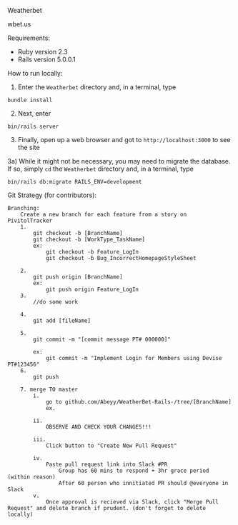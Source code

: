 Weatherbet

wbet.us

Requirements:
- Ruby version 2.3
- Rails version 5.0.0.1

How to run locally:                       

1) Enter the ```Weatherbet``` directory and, in a terminal, type 
```
bundle install
```

2) Next, enter 
``` 
bin/rails server 
```

3) Finally, open up a web browser and got to ``` http://localhost:3000 ``` to see the site       

3a) While it might not be necessary, you may need to migrate the database. If so, simply ``` cd ``` the ``` Weatherbet ``` directory and, in a terminal, type
```
bin/rails db:migrate RAILS_ENV=development
```


Git Strategy (for contributors):

	Branching:
		Create a new branch for each feature from a story on PivitolTracker
		1.
			git checkout -b [BranchName]		
			git checkout -b [WorkType_TaskName]		
			ex: 
				git checkout -b Feature_LogIn
				git checkout -b Bug_IncorrectHomepageStyleSheet

		2.
			git push origin [BranchName]
			ex:
				git push origin Feature_LogIn
		3.
			//do some work

		4.
			git add [fileName]

		5.
			git commit -m "[commit message PT# 000000]"

			ex:
				git commit -m "Implement Login for Members using Devise PT#123456"
		6.
			git push

		7. merge TO master
			i. 
				go to github.com/Abeyy/WeatherBet-Rails-/tree/[BranchName]
				ex. 

			ii. 
				OBSERVE AND CHECK YOUR CHANGES!!!

			iii. 
				Click button to "Create New Pull Request"

			iv.
				Paste pull request link into Slack #PR
					Group has 60 mins to respond + 3hr grace period (within reason)
					After 60 person who innitiated PR should @everyone in Slack
			v.
				Once approval is recieved via Slack, click "Merge Pull Request" and delete branch if prudent. (don't forget to delete locally)





			
